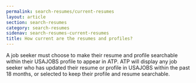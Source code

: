 ```yaml
---
permalink: search-resumes/current-resumes
layout: article
section: search-resumes
category: search-resumes
sidenav: search-resumes-current-resumes
title: How current are the resumes and profiles?
---
```


A job seeker must choose to make their resume and profile searchable within their USAJOBS profile to appear in ATP. ATP will display any job seeker who has updated their resume or profile in USAJOBS within the past 18 months, or selected to keep their profile and resume searchable.
